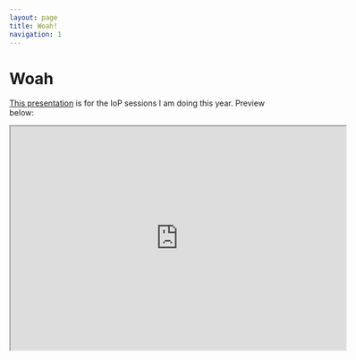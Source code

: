 ```yaml
---
layout: page
title: Woah!
navigation: 1
---
```

# Woah

[This presentation](http://jrowing.com/iop/otherthings/woah#/) is for the IoP sessions I am doing this year. Preview below:

<iframe width="600" height="400" marginheight="0" marginwidth="0" src="http://jrowing.com/iop/otherthings/woah#/">
  <p>Your browser does not support iframes.</p>
</iframe>
